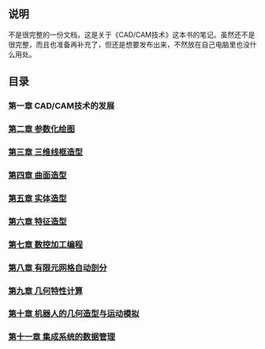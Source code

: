 ## 说明 ##
不是很完整的一份文档，这是关于《CAD/CAM技术》这本书的笔记。虽然还不是很完整，而且也准备再补充了，但还是想要发布出来，不然放在自己电脑里也没什么用处。

## 目录 ##

### 第一章 CAD/CAM技术的发展 ###

### [第二章 参数化绘图](./2.html) ###

### [第三章 三维线框造型](./3.html) ###

### [第四章 曲面造型](./4.html) ###

### [第五章 实体造型](./5.html) ###

### [第六章 特征造型](./6.html) ###

### [第七章 数控加工编程](./7.html) ###

### [第八章 有限元网格自动剖分](./8.html) ###

### [第九章 几何特性计算](./9.html) ###

### [第十章 机器人的几何造型与运动模拟](./10.html) ###

### [第十一章 集成系统的数据管理](./11.html) ###